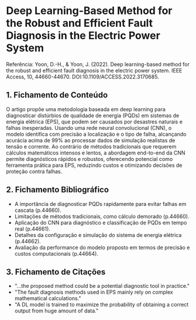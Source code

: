 # Deep Learning-Based Method for the Robust and Efficient Fault Diagnosis in the Electric Power System

Referência: Yoon, D.-H., & Yoon, J. (2022). Deep learning-based method for the robust and efficient fault diagnosis in the electric power system. IEEE Access, 10, 44660-44670. DOI:10.1109/ACCESS.2022.3170685.

## 1. Fichamento de Conteúdo

O artigo propõe uma metodologia baseada em deep learning para diagnosticar distúrbios de qualidade de energia (PQDs) em sistemas de energia elétrica (EPS), que podem ser causados por desastres naturais e falhas inesperadas. Usando uma rede neural convolucional (CNN), o modelo identifica com precisão a localização e o tipo de falha, alcançando acurácia acima de 99% ao processar dados de simulação realistas de tensão e corrente. Ao contrário de métodos tradicionais que requerem cálculos matemáticos intensos e lentos, a abordagem end-to-end da CNN permite diagnósticos rápidos e robustos, oferecendo potencial como ferramenta prática para EPS, reduzindo custos e otimizando decisões de proteção contra falhas.
## 2. Fichamento Bibliográfico 

* A importância de diagnosticar PQDs rapidamente para evitar falhas em cascata (p.44660).
* Limitações de métodos tradicionais, como cálculo demorado (p.44660).
* Aplicação do CNN para diagnóstico e classificação de PQDs em tempo real (p.44661).
* Detalhes da configuração e simulação do sistema de energia elétrica (p.44662).
* Avaliação da performance do modelo proposto em termos de precisão e custos computacionais (p.44664).

## 3. Fichamento de Citações 

* "...the proposed method could be a potential diagnostic tool in practice."
* "The fault diagnosis methods used in EPS mainly rely on complex mathematical calculations."
* "A DL model is trained to maximize the probability of obtaining a correct output from huge amount of data."
